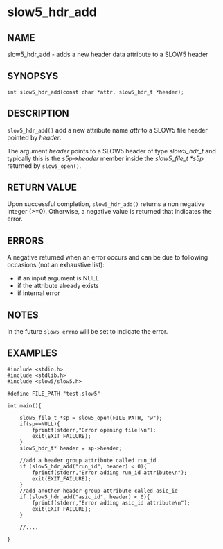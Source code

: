 # slow5_hdr_add

## NAME

slow5_hdr_add -  adds a new header data attribute to a SLOW5 header

## SYNOPSYS

`int slow5_hdr_add(const char *attr, slow5_hdr_t *header);`

## DESCRIPTION
`slow5_hdr_add()` add a new attribute name *attr* to a SLOW5 file header pointed by *header*.

The argument *header* points to a SLOW5 header of type *slow5_hdr_t* and typically this is the *s5p->header* member inside the *slow5_file_t \*s5p* returned by  `slow5_open()`.

## RETURN VALUE
Upon successful completion, `slow5_hdr_add()` returns a non negative integer (>=0). Otherwise, a negative value is returned that indicates the error.

## ERRORS

A negative returned when an error occurs and can be due to following occasions (not an exhaustive list):

- if an input argument is NULL
- if the attribute already exists
- if internal error

## NOTES


In the future `slow5_errno` will be set to indicate the error.

## EXAMPLES

```
#include <stdio.h>
#include <stdlib.h>
#include <slow5/slow5.h>

#define FILE_PATH "test.slow5"

int main(){

    slow5_file_t *sp = slow5_open(FILE_PATH, "w");
    if(sp==NULL){
        fprintf(stderr,"Error opening file!\n");
        exit(EXIT_FAILURE);
    }
    slow5_hdr_t* header = sp->header;

    //add a header group attribute called run_id
    if (slow5_hdr_add("run_id", header) < 0){
        fprintf(stderr,"Error adding run_id attribute\n");
        exit(EXIT_FAILURE);
    }
    //add another header group attribute called asic_id
    if (slow5_hdr_add("asic_id", header) < 0){
        fprintf(stderr,"Error adding asic_id attribute\n");
        exit(EXIT_FAILURE);
    }

    //....

}
```
